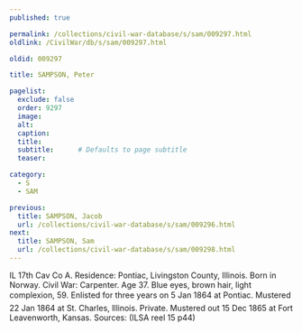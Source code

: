 ```yaml
---
published: true

permalink: /collections/civil-war-database/s/sam/009297.html
oldlink: /CivilWar/db/s/sam/009297.html

oldid: 009297

title: SAMPSON, Peter

pagelist:
  exclude: false
  order: 9297
  image: 
  alt:
  caption:
  title:
  subtitle:      # Defaults to page subtitle
  teaser:

category: 
  - S 
  - SAM

previous:
  title: SAMPSON, Jacob
  url: /collections/civil-war-database/s/sam/009296.html  
next:
  title: SAMPSON, Sam
  url: /collections/civil-war-database/s/sam/009298.html   
---
```

IL 17th Cav Co A. Residence: Pontiac, Livingston County, Illinois. Born in Norway. Civil War: Carpenter. Age 37. Blue eyes, brown hair, light complexion, 5&#146;9&#148;. Enlisted for three years on 5 Jan 1864 at Pontiac. Mustered 22 Jan 1864 at St. Charles, Illinois. Private. Mustered out 15 Dec 1865 at Fort Leavenworth, Kansas. Sources: (ILSA reel 15 p44)